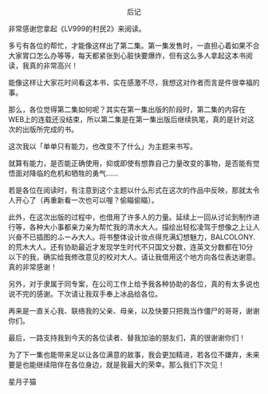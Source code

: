 <p align="center">后记</p>

非常感谢您拿起《LV999的村民2》来阅读。

多亏有各位的帮忙，才能像这样出了第二集。第一集发售时，一直担心着如果不合大家胃口怎么办等等，每天都紧张到心脏快要爆炸，但有这么多人拿起这本书阅读，我真的非常高兴！

能像这样让大家花时间看这本书，实在感激不尽，我想这对作者而言是件很幸福的事。

那么，各位觉得第二集如何呢？其实在第一集出版的阶段时，第二集的内容在WEB上的连载还没结束，所以第二集是在第一集出版后继续执笔，真的是针对这次的出版所完成的书。

这次我以「单单只有能力，也改变不了什么」为主题来书写。

就算有能力，是否能正确使用，抑或即使有想靠自己力量改变的事物，是否能有觉悟面对降临的危机和牺牲的勇气……

若是各位在阅读时，有注意到这个主题以什么形式在这次的作品中反映，那就太令人开心了（再重新看一次也可以喔？偷瞄偷瞄）。

此外，在这次出版的过程中，也借用了许多人的力量。延续上一回从讨论到制作进行等，各种大小事都亲力亲为帮忙我的清水大人。描绘出轻松凌驾于想像之上让人兴奋不已插图的ふーみ大人。将书整体设计妆点得充满幻想魅力，BALCOLONY.的荒木大人。还有协助最近才发现学生时代不只国文分数，连英文分数都在10分以下的我，确实给我修改意见的校对大人。请让我借用这个地方向各位表达谢意。真的非常感谢！

另外，对于隶属于同专案，在公司工作上给予我各种协助的各位，真的有太多说也说不完的感谢。下次请让我双手奉上冰品给各位。

再来是一直关心我、联络我的父亲、母亲，以及快要只把我当作僵尸的哥哥，谢谢你们。

最后，一路支持我到今天的各位读者、替我加油的朋友们，真的很谢谢你们！

为了下一集也能带来足以让各位满意的故事，我会更加精进，若各位不嫌弃，未来要是也能继续陪伴在各位身边，就是我最大的荣幸。那么我们下次见！

星月子猫

